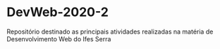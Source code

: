 # DevWeb-2020-2
Repositório destinado as principais atividades realizadas na matéria de Desenvolvimento Web do Ifes Serra
